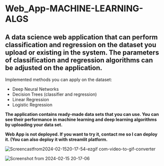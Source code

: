 # Web_App-MACHINE-LEARNING-ALGS
A data science web application that can perform classification and regression on the dataset you upload or existing in the system. The parameters of classification and regression algorithms can be adjusted on the application.
--------------------------------------------

Implemented methods you can apply on the dataset:

- Deep Neural Networks
- Decision Trees (classifier and regression)
- Linear Regression
- Logistic Regression

**The application contains ready-made data sets that you can use. You can see their performance in machine learning and deep learning algorithms by uploading your data set.**

**Web App is not deployed. If you want to try it, contact me so I can deploy it. (You can also deploy it with streamlit platform.**

![Screencastfrom2024-02-1520-17-54-ezgif com-video-to-gif-converter](https://github.com/9Xxi8Q4f/Web_App-MACHINE-LEARNING-ALGS/assets/89272933/e5085dbb-bde8-4520-9166-ec63c246a9a2)

![Screenshot from 2024-02-15 20-17-06](https://github.com/9Xxi8Q4f/Web_App-MACHINE-LEARNING-ALGS/assets/89272933/e8b1e7f3-2c6a-4cfb-b4c5-7766c7f006c5)
